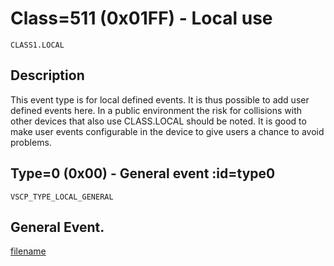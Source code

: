 # Class=511 (0x01FF) - Local use

    CLASS1.LOCAL

## Description

This event type is for local defined events. It is thus possible to add user defined events here. In a public environment the risk for collisions with other devices that also use CLASS.LOCAL should be noted. It is good to make user events configurable in the device to give users a chance to avoid problems.

## Type=0 (0x00) - General event :id=type0
    VSCP_TYPE_LOCAL_GENERAL
General Event.
----

[filename](./bottom_copyright.md ':include')